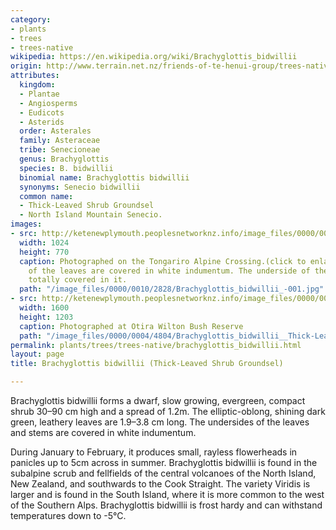 ```yaml
---
category:
- plants
- trees
- trees-native
wikipedia: https://en.wikipedia.org/wiki/Brachyglottis_bidwillii
origin: http://www.terrain.net.nz/friends-of-te-henui-group/trees-native-botanical-names-g-to-l/brachyglottis-bidwillii-north-island-mountain-senecio.html
attributes:
  kingdom:
  - Plantae
  - Angiosperms
  - Eudicots
  - Asterids
  order: Asterales
  family: Asteraceae
  tribe: Senecioneae
  genus: Brachyglottis
  species: B. bidwillii
  binomial name: Brachyglottis bidwillii
  synonyms: Senecio bidwillii
  common name:
  - Thick-Leaved Shrub Groundsel
  - North Island Mountain Senecio.
images:
- src: http://ketenewplymouth.peoplesnetworknz.info/image_files/0000/0010/2828/Brachyglottis_bidwillii_-001.jpg
  width: 1024
  height: 770
  caption: Photographed on the Tongariro Alpine Crossing.(click to enlarge) The margins
    of the leaves are covered in white indumentum. The underside of the leaves are
    totally covered in it.
  path: "/image_files/0000/0010/2828/Brachyglottis_bidwillii_-001.jpg"
- src: http://ketenewplymouth.peoplesnetworknz.info/image_files/0000/0004/4804/Brachyglottis_bidwillii__Thick-Leaved_Shrub_Groundsel__North_Island_Mountain_Senecio-001.JPG
  width: 1600
  height: 1203
  caption: Photographed at Otira Wilton Bush Reserve
  path: "/image_files/0000/0004/4804/Brachyglottis_bidwillii__Thick-Leaved_Shrub_Groundsel__North_Island_Mountain_Senecio-001.JPG"
permalink: plants/trees/trees-native/brachyglottis_bidwillii.html
layout: page
title: Brachyglottis bidwillii (Thick-Leaved Shrub Groundsel)

---
```

Brachyglottis bidwillii forms a dwarf, slow growing, evergreen, compact shrub 30–90 cm high and a spread of 1.2m. The elliptic-oblong, shining dark green, leathery leaves are 1.9–3.8 cm long. The undersides of the leaves and stems are covered in white indumentum. 

During January to February, it produces small, rayless flowerheads in panicles up to 5cm across in summer.
Brachyglottis bidwillii is found in the subalpine scrub and fellfields of the central volcanoes of the North Island, New Zealand, and southwards to the Cook Straight. The variety Viridis is larger and is found in the South Island, where it is more common to the west of the Southern Alps.
Brachyglottis bidwillii is frost hardy and can withstand temperatures down to -5°C.
